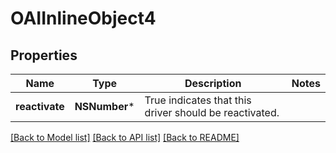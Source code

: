 # OAIInlineObject4

## Properties
Name | Type | Description | Notes
------------ | ------------- | ------------- | -------------
**reactivate** | **NSNumber*** | True indicates that this driver should be reactivated. | 

[[Back to Model list]](../README.md#documentation-for-models) [[Back to API list]](../README.md#documentation-for-api-endpoints) [[Back to README]](../README.md)


